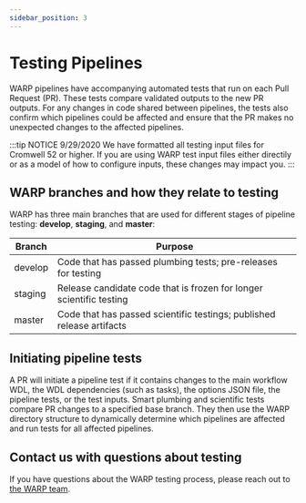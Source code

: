 ```yaml
---
sidebar_position: 3
---
```


# Testing Pipelines

WARP pipelines have accompanying automated tests that run on each Pull Request (PR). These tests compare validated outputs to the new PR outputs. For any changes in code shared between pipelines, the tests also confirm which pipelines could be affected and ensure that the PR makes no unexpected changes to the affected pipelines.

:::tip NOTICE 9/29/2020
We have formatted all testing input files for Cromwell 52 or higher. If you are using WARP test input files either directily or as a model of how to configure inputs, these changes may impact you.
:::

## WARP branches and how they relate to testing

WARP has three main branches that are used for different stages of pipeline testing: **develop**, **staging**, and **master**:

| Branch | Purpose |
| --- | --- |
| develop |  Code that has passed plumbing tests; pre-releases for testing |
| staging | Release candidate code that is frozen for longer scientific testing |
| master | Code that has passed scientific testings; published release artifacts |

## Initiating pipeline tests

A PR will initiate a pipeline test if it contains changes to the main workflow WDL, the WDL dependencies (such as tasks), the options JSON file, the pipeline tests, or the test inputs. Smart plumbing and scientific tests compare PR changes to a specified base branch. They then use the WARP directory structure to dynamically determine which pipelines are affected and run tests for all affected pipelines.


## Contact us with questions about testing

If you have questions about the WARP testing process, please reach out to [the WARP team](mailto:warp-pipelines-help@broadinstitute.org).
